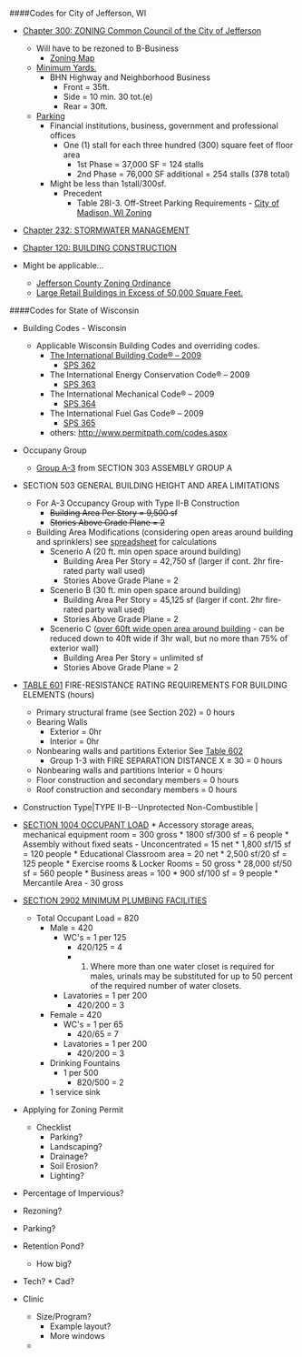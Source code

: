 
####Codes for City of Jefferson, WI

* [Chapter 300: ZONING Common Council of the City of Jefferson](http://ecode360.com/9782843)
	* Will have to be rezoned to B-Business
		* [Zoning Map](http://www.jeffersonwis.com/Maps/Jefferson%20Zoning%205-9-13.pdf)
	* [Minimum Yards.](http://ecode360.com/attachment/JE2120/JE2120-300e%20Schedule%20of%20Regulations.pdf)
		* BHN Highway and Neighborhood Business
			* Front = 35ft.
			* Side = 10 min. 30 tot.(e)
			* Rear = 30ft.
	* [Parking](http://ecode360.com/9783197)
		*  Financial institutions, business, government and professional offices 
			*   One (1) stall for each three hundred (300) square feet of floor area
				* 1st Phase = 37,000 SF = 124 stalls
				* 2nd Phase = 76,000 SF additional = 254 stalls (378 total)
		* Might be less than 1stall/300sf.
			* Precedent
				* Table 28I-3.  Off-Street Parking Requirements  - [City of Madison, WI Zoning](http://legistar.cityofmadison.com/attachments/a7261a03-67a8-413b-a97a-a07f72552155.pdf)
* [Chapter 232: STORMWATER MANAGEMENT](http://ecode360.com/14035333)
* [Chapter 120: BUILDING CONSTRUCTION](http://ecode360.com/9780665)

* Might be applicable...
	* 	[Jefferson County Zoning Ordinance](http://www.jeffersoncountywi.gov/Zoning/Zoning_Ordinance_Chapter_11__amended_03_11_14_.pdf)
	* [Large Retail Buildings in Excess of 50,000 Square Feet.](http://www.jeffersonwis.com/Codebook/Microsoft%20Word%20-%203-03.PDF)





####Codes for State of Wisconsin

* Building Codes - Wisconsin
	* Applicable Wisconsin Building Codes and overriding codes.
		* [The International Building Code® – 2009](http://publicecodes.cyberregs.com/icod/ibc/2009/index.htm)
			* [SPS 362](http://docs.legis.wisconsin.gov/code/admin_code/sps/safety_and_buildings_and_environment/361_366/362.pdf)
		* The International Energy Conservation Code® – 2009
			*  [SPS 363](http://docs.legis.wisconsin.gov/code/admin_code/sps/safety_and_buildings_and_environment/361_366/363.pdf)
		* The International Mechanical Code® – 2009
			* [SPS 364](https://docs.legis.wisconsin.gov/code/admin_code/sps/safety_and_buildings_and_environment/361_366/364.pdf)
		* The International Fuel Gas Code® – 2009
			* [SPS 365](http://docs.legis.wisconsin.gov/code/admin_code/sps/safety_and_buildings_and_environment/361_366/365.pdf)
		* others: http://www.permitpath.com/codes.aspx








* Occupany Group
	* [Group A-3](http://publicecodes.cyberregs.com/icod/ibc/2009/icod_ibc_2009_3_sec003.htm) from SECTION 303 ASSEMBLY GROUP A
* SECTION 503 GENERAL BUILDING HEIGHT AND AREA LIMITATIONS 
	* For A-3 Occupancy Group with Type II-B Construction
		* ~~Building Area Per Story = 9,500 sf~~
		* ~~Stories Above Grade Plane = 2~~
	* Building Area Modifications (considering open areas around building and sprinklers) see [spreadsheet](https://docs.google.com/spreadsheet/ccc?key=0AkqIavXqHcEcdEJPVEh3YktqZ2ZYZF9nNTJqVmJFMXc&usp=drive_web#gid=0) for calculations
		* Scenerio A (20 ft. min open space around building)
			* Building Area Per Story = 42,750 sf (larger if cont. 2hr fire-rated party wall used)
			* Stories Above Grade Plane = 2
		* Scenerio B (30 ft. min open space around building)
			* Building Area Per Story = 45,125 sf (larger if cont. 2hr fire-rated party wall used)
			* Stories Above Grade Plane = 2
		* Scenerio C ([over 60ft wide open area around building](http://publicecodes.cyberregs.com/icod/ibc/2009/icod_ibc_2009_5_sec007.htm) - can be reduced down to 40ft wide if 3hr wall, but no more than 75% of exterior wall)
			* Building Area Per Story = unlimited sf
			* Stories Above Grade Plane = 2




 * [TABLE 601](http://publicecodes.cyberregs.com/icod/ibc/2009/icod_ibc_2009_6_sec001.htm) FIRE-RESISTANCE RATING REQUIREMENTS FOR BUILDING ELEMENTS (hours) 

	 * Primary structural frame (see Section 202) = 0 hours
	 * Bearing Walls
		* Exterior = 0hr
		* Interior = 0hr
	 * Nonbearing walls and partitions Exterior	See [Table 602](http://publicecodes.cyberregs.com/icod/ibc/2009/icod_ibc_2009_6_sec002.htm)
		 * Group 1-3 with FIRE SEPARATION DISTANCE X ≥ 30 = 0 hours
	 * Nonbearing walls and partitions Interior = 0 hours
	 * Floor construction and secondary members = 0 hours
	 * Roof construction and secondary members = 0 hours




 * Construction Type|TYPE II-B--Unprotected Non-Combustible |

 * [SECTION 1004 OCCUPANT LOAD](http://publicecodes.cyberregs.com/icod/ibc/2009/icod_ibc_2009_10_sec004.htm)
		* Accessory storage areas, mechanical equipment room = 300 gross
			* 1800 sf/300 sf = 6 people
		* Assembly without fixed seats - Unconcentrated = 15 net
			* 1,800 sf/15 sf = 120 people
		* Educational Classroom area = 20 net
			* 2,500 sf/20 sf = 125 people
		* Exercise rooms & Locker Rooms	= 50 gross
			* 28,000 sf/50 sf = 560 people
		* Business areas = 100
			* 900 sf/100 sf = 9 people
		* Mercantile Area - 30 gross



 * [SECTION 2902 MINIMUM PLUMBING FACILITIES](http://publicecodes.cyberregs.com/icod/ibc/2009/icod_ibc_2009_29_sec002.htm)  
	 * Total Occupant Load = 820 
		 * Male = 420
			 * WC's = 1 per 125
				 * 420/125 = 4
				 * 1. Where more than one water closet is required for males, urinals may be substituted for up to 50 percent of the required number of water closets.
			 * Lavatories = 1 per 200
				 * 420/200 = 3
		 * Female = 420
			 * WC's = 1 per 65
				 * 420/65 = 7
			 * Lavatories = 1 per 200
				 * 420/200 = 3
		 * Drinking Fountains
			 * 1 per 500
				 * 820/500 = 2
		 * 1 service sink




* Applying for Zoning Permit
	* Checklist
		* Parking?
		* Landscaping?
		* Drainage?
		* Soil Erosion?
		* Lighting?
* Percentage of Impervious?
* Rezoning?
* Parking?
* Retention Pond?
	* How big?
* Tech?
		* Cad?


* Clinic
	* Size/Program?
		* Example layout?
		* More windows
	* 
